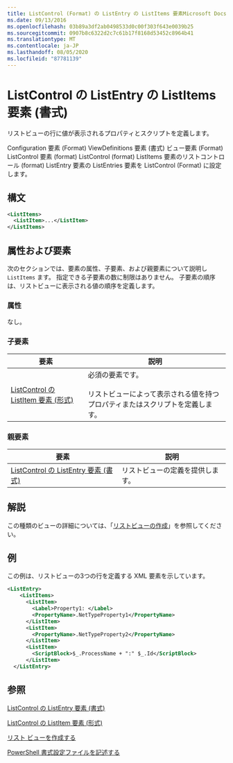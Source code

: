 ```yaml
---
title: ListControl (Format) の ListEntry の ListItems 要素Microsoft Docs
ms.date: 09/13/2016
ms.openlocfilehash: 03b89a3df2ab0498533d0c00f303f643e0039b25
ms.sourcegitcommit: 0907b8c6322d2c7c61b17f8168d53452c8964b41
ms.translationtype: MT
ms.contentlocale: ja-JP
ms.lasthandoff: 08/05/2020
ms.locfileid: "87781139"
---
```

# <a name="listitems-element-for-listentry-for-listcontrol-format"></a>ListControl の ListEntry の ListItems 要素 (書式)

リストビューの行に値が表示されるプロパティとスクリプトを定義します。

Configuration 要素 (Format) ViewDefinitions 要素 (書式) ビュー要素 (Format) ListControl 要素 (format) ListControl (format) ListItems 要素のリストコントロール (format) ListEntry 要素の ListEntries 要素を ListControl (Format) に設定します。

## <a name="syntax"></a>構文

```xml
<ListItems>
  <ListItem>...</ListItem>
</ListItems>
```

## <a name="attributes-and-elements"></a>属性および要素

次のセクションでは、要素の属性、子要素、および親要素について説明し `ListItems` ます。 指定できる子要素の数に制限はありません。 子要素の順序は、リストビューに表示される値の順序を定義します。

### <a name="attributes"></a>属性

なし。

### <a name="child-elements"></a>子要素

|要素|説明|
|-------------|-----------------|
|[ListControl の ListItem 要素 (形式)](./listitem-element-for-listitems-for-listcontrol-format.md)|必須の要素です。<br /><br /> リストビューによって表示される値を持つプロパティまたはスクリプトを定義します。|

### <a name="parent-elements"></a>親要素

|要素|説明|
|-------------|-----------------|
|[ListControl の ListEntry 要素 (書式)](./listentry-element-for-listcontrol-format.md)|リストビューの定義を提供します。|

## <a name="remarks"></a>解説

この種類のビューの詳細については、「[リストビューの作成](./creating-a-list-view.md)」を参照してください。

## <a name="example"></a>例

この例は、リストビューの3つの行を定義する XML 要素を示しています。

```xml
<ListEntry>
    <ListItems>
      <ListItem>
        <Label>Property1: </Label>
        <PropertyName>.NetTypeProperty1</PropertyName>
      </ListItem>
      <ListItem>
        <PropertyName>.NetTypeProperty2</PropertyName>
      </ListItem>
      <ListItem>
        <ScriptBlock>$_.ProcessName + ":" $_.Id</ScriptBlock>
      </ListItem>
  </ListEntry>
```

## <a name="see-also"></a>参照

[ListControl の ListEntry 要素 (書式)](./listentry-element-for-listcontrol-format.md)

[ListControl の ListItem 要素 (形式)](./listitem-element-for-listitems-for-listcontrol-format.md)

[リスト ビューを作成する](./creating-a-list-view.md)

[PowerShell 書式設定ファイルを記述する](./writing-a-powershell-formatting-file.md)
